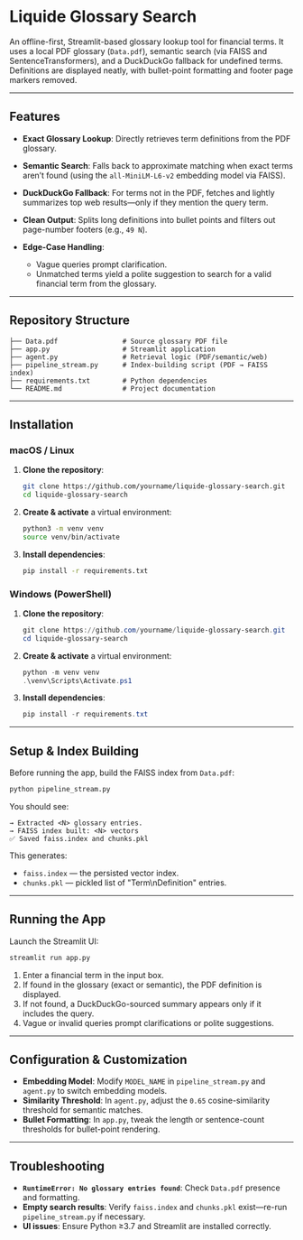 # Liquide Glossary Search

An offline-first, Streamlit-based glossary lookup tool for financial terms. It uses a local PDF glossary (`Data.pdf`), semantic search (via FAISS and SentenceTransformers), and a DuckDuckGo fallback for undefined terms. Definitions are displayed neatly, with bullet-point formatting and footer page markers removed.

---

## Features

* **Exact Glossary Lookup**: Directly retrieves term definitions from the PDF glossary.
* **Semantic Search**: Falls back to approximate matching when exact terms aren’t found (using the `all-MiniLM-L6-v2` embedding model via FAISS).
* **DuckDuckGo Fallback**: For terms not in the PDF, fetches and lightly summarizes top web results—only if they mention the query term.
* **Clean Output**: Splits long definitions into bullet points and filters out page-number footers (e.g., `49 N`).
* **Edge-Case Handling**:

  * Vague queries prompt clarification.
  * Unmatched terms yield a polite suggestion to search for a valid financial term from the glossary.

---

## Repository Structure

```
├── Data.pdf                # Source glossary PDF file
├── app.py                  # Streamlit application
├── agent.py                # Retrieval logic (PDF/semantic/web)
├── pipeline_stream.py      # Index-building script (PDF → FAISS index)
├── requirements.txt        # Python dependencies
└── README.md               # Project documentation
```

---

## Installation

### macOS / Linux

1. **Clone the repository**:

   ```bash
   git clone https://github.com/yourname/liquide-glossary-search.git
   cd liquide-glossary-search
   ```

2. **Create & activate** a virtual environment:

   ```bash
   python3 -m venv venv
   source venv/bin/activate
   ```

3. **Install dependencies**:

   ```bash
   pip install -r requirements.txt
   ```

### Windows (PowerShell)

1. **Clone the repository**:

   ```powershell
   git clone https://github.com/yourname/liquide-glossary-search.git
   cd liquide-glossary-search
   ```

2. **Create & activate** a virtual environment:

   ```powershell
   python -m venv venv
   .\venv\Scripts\Activate.ps1
   ```

3. **Install dependencies**:

   ```powershell
   pip install -r requirements.txt
   ```

---

## Setup & Index Building

Before running the app, build the FAISS index from `Data.pdf`:

```bash
python pipeline_stream.py
```

You should see:

```
→ Extracted <N> glossary entries.
→ FAISS index built: <N> vectors
✅ Saved faiss.index and chunks.pkl
```

This generates:

* `faiss.index` — the persisted vector index.
* `chunks.pkl` — pickled list of "Term\nDefinition" entries.

---

## Running the App

Launch the Streamlit UI:

```bash
streamlit run app.py
```

1. Enter a financial term in the input box.
2. If found in the glossary (exact or semantic), the PDF definition is displayed.
3. If not found, a DuckDuckGo-sourced summary appears only if it includes the query.
4. Vague or invalid queries prompt clarifications or polite suggestions.

---

## Configuration & Customization

* **Embedding Model**: Modify `MODEL_NAME` in `pipeline_stream.py` and `agent.py` to switch embedding models.
* **Similarity Threshold**: In `agent.py`, adjust the `0.65` cosine-similarity threshold for semantic matches.
* **Bullet Formatting**: In `app.py`, tweak the length or sentence-count thresholds for bullet-point rendering.

---

## Troubleshooting

* **`RuntimeError: No glossary entries found`**: Check `Data.pdf` presence and formatting.
* **Empty search results**: Verify `faiss.index` and `chunks.pkl` exist—re-run `pipeline_stream.py` if necessary.
* **UI issues**: Ensure Python ≥3.7 and Streamlit are installed correctly.

